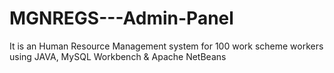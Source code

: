 # MGNREGS---Admin-Panel
It is an Human Resource Management system for 100 work scheme workers using JAVA, MySQL Workbench &amp; Apache NetBeans
